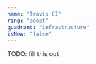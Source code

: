 ```yaml
---
name: "Travis CI"
ring: "adopt"
quadrant: "infrastructure"
isNew: "false"
---
```


TODO: fill this out
